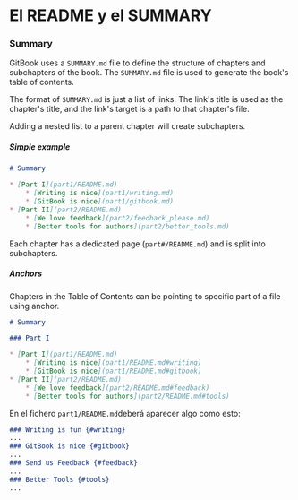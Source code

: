 # El README y el SUMMARY

### Summary

GitBook uses a `SUMMARY.md` file to define the structure of chapters and subchapters of the book. The `SUMMARY.md` file is used to generate the book's table of contents.

The format of `SUMMARY.md` is just a list of links. The link's title is used as the chapter's title, and the link's target is a path to that chapter's file.

Adding a nested list to a parent chapter will create subchapters.

##### Simple example

```markdown
# Summary

* [Part I](part1/README.md)
    * [Writing is nice](part1/writing.md)
    * [GitBook is nice](part1/gitbook.md)
* [Part II](part2/README.md)
    * [We love feedback](part2/feedback_please.md)
    * [Better tools for authors](part2/better_tools.md)
```

Each chapter has a dedicated page (`part#/README.md`) and is split into subchapters.

##### Anchors

Chapters in the Table of Contents can be pointing to specific part of a file using anchor.

```markdown
# Summary

### Part I

* [Part I](part1/README.md)
    * [Writing is nice](part1/README.md#writing)
    * [GitBook is nice](part1/README.md#gitbook)
* [Part II](part2/README.md)
    * [We love feedback](part2/README.md#feedback)
    * [Better tools for authors](part2/README.md#tools)
```
En el fichero `part1/README.md`deberá aparecer algo como esto:


```markdown
### Writing is fun {#writing}
...
### GitBook is nice {#gitbook}
...
### Send us Feedback {#feedback}
...
### Better Tools {#tools}
...

```

